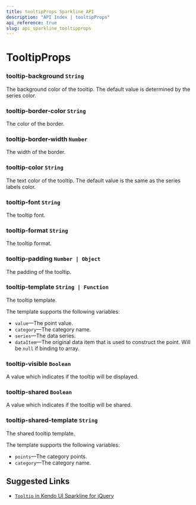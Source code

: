 ```yaml
---
title: tooltipProps Sparkline API
description: "API Index | tooltipProps"
api_reference: true
slug: api_sparkline_tooltipprops
---
```


# TooltipProps

### tooltip-background `String`

The background color of the tooltip. The default value is determined by the series color.

### tooltip-border-color `String`

The color of the border.

### tooltip-border-width `Number`

The width of the border.

### tooltip-color `String`

The text color of the tooltip. The default value is the same as the series labels color.

### tooltip-font `String`

The tooltip font.

### tooltip-format `String`

The tooltip format.

### tooltip-padding `Number | Object`

The padding of the tooltip.

### tooltip-template `String | Function`

The tooltip template.

The template supports the following variables:

* `value`&mdash;The point value.
* `category`&mdash;The category name.
* `series`&mdash;The data series.
* `dataItem`&mdash;The original data item that is used to construct the point. Will be `null` if binding to array.

### tooltip-visible `Boolean`

A value which indicates if the tooltip will be displayed.

### tooltip-shared `Boolean`

A value which indicates if the tooltip will be shared.

### tooltip-shared-template `String`

The shared tooltip template.

The template supports the following variables:

* `points`&mdash;The category points.
* `category`&mdash;The category name.

## Suggested Links

 * [`Tooltip` in Kendo UI Sparkline for jQuery](https://docs.telerik.com/kendo-ui/api/javascript/dataviz/ui/sparkline/configuration/tooltip)
